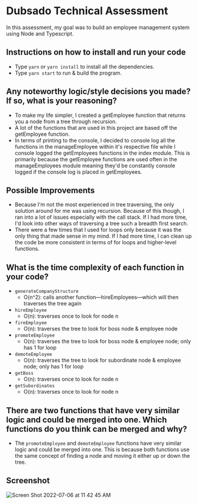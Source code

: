 # Dubsado Technical Assessment

In this assessment, my goal was to build an employee management system using Node and Typescript.

## Instructions on how to install and run your code

- Type `yarn` or `yarn install` to install all the dependencies.
- Type `yarn start` to run & build the program.

## Any noteworthy logic/style decisions you made? If so, what is your reasoning?

- To make my life simpler, I created a getEmployee function that returns you a node from a tree through recursion.
- A lot of the functions that are used in this project are based off the getEmployee function.
- In terms of printing to the console, I decided to console log all the functions in the manageEmployee within it's respective file while I console logged the getEmployees functions in the index module. This is primarily because the getEmployee functions are used often in the manageEmployees module meaning they'd be constantly console logged if the console log is placed in getEmployees.

## Possible Improvements

- Because I'm not the most experienced in tree traversing, the only solution around for me was using recursion. Because of this though, I ran into a lot of issues especially with the call stack. If I had more time, I'd look into other ways of traversing a tree such a breadth first search.
- There were a few times that I used for loops only because it was the only thing that made sense in my mind. If I had more time, I can clean up the code be more consistent in terms of for loops and higher-level functions.

## What is the time complexity of each function in your code?

- `generateCompanyStructure`
  - O(n^2): calls another function—hireEmployees—which will then traverses the tree again
- `hireEmployee`
  - O(n): traverses once to look for node n
- `fireEmployee`
  - O(n): traverses the tree to look for boss node & employee node
- `promoteEmployee`
  - O(n): traverses the tree to look for boss node & employee node; only has 1 for loop
- `demoteEmployee`
  - O(n): traverses the tree to look for subordinate node & employee node; only has 1 for loop
- `getBoss`
  - O(n): traverses once to look for node n
- `getSubordinates`
  - O(n): traverses once to look for node n

## There are two functions that have very similar logic and could be merged into one. Which functions do you think can be merged and why?

- The `promoteEmployee` and `demoteEmployee` functions have very similar logic and could be merged into one. This is because both functions use the same concept of finding a node and moving it either up or down the tree.

## Screenshot

![Screen Shot 2022-07-06 at 11 42 45 AM](https://user-images.githubusercontent.com/97268025/177620662-c36281af-7df8-4e9a-99df-cf29c81dc380.png)

